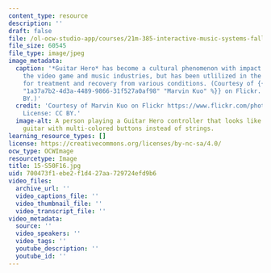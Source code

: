 ```yaml
---
content_type: resource
description: ''
draft: false
file: /ol-ocw-studio-app/courses/21m-385-interactive-music-systems-fall-2016/700473f1ebe2f1d427aa729724efd9b6_15-S50F16.jpg
file_size: 60545
file_type: image/jpeg
image_metadata:
  caption: '*Guitar Hero* has become a cultural phenomenon with impact not only on
    the video game and music industries, but has been utlilized in the field of health
    for treatment and recovery from various conditions. (Courtesy of {{% resource_link
    "1a37a7b2-4d3a-4489-9866-31f527a0af98" "Marvin Kuo" %}} on Flickr. License: CC
    BY.)'
  credit: 'Courtesy of Marvin Kuo on Flickr https://www.flickr.com/photos/marvinkuo/2084937750.
    License: CC BY.'
  image-alt: A person playing a Guitar Hero controller that looks like a red electric
    guitar with multi-colored buttons instead of strings.
learning_resource_types: []
license: https://creativecommons.org/licenses/by-nc-sa/4.0/
ocw_type: OCWImage
resourcetype: Image
title: 15-S50F16.jpg
uid: 700473f1-ebe2-f1d4-27aa-729724efd9b6
video_files:
  archive_url: ''
  video_captions_file: ''
  video_thumbnail_file: ''
  video_transcript_file: ''
video_metadata:
  source: ''
  video_speakers: ''
  video_tags: ''
  youtube_description: ''
  youtube_id: ''
---
```

